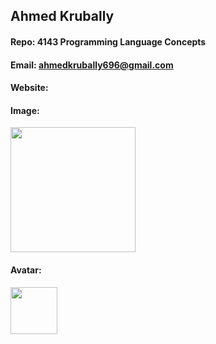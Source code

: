 ## Ahmed Krubally
#### Repo: 4143 Programming Language Concepts
#### Email: ahmedkrubally696@gmail.com
#### Website:
#### Image:
<img src="/Users/ahmedkrubally/programming_lang_go-2/3Z7A7148.JPG" width="200">

#### Avatar:
<img src="/Users/ahmedkrubally/programming_lang_go-2/image_assests/ichigo2.jpeg" width="75">